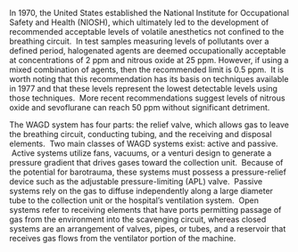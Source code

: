 In 1970, the United States established the National Institute for Occupational Safety and Health (NIOSH), which ultimately led to the development of recommended acceptable levels of volatile anesthetics not confined to the breathing circuit.  In test samples measuring levels of pollutants over a defined period, halogenated agents are deemed occupationally acceptable at concentrations of 2 ppm and nitrous oxide at 25 ppm. However, if using a mixed combination of agents, then the recommended limit is 0.5 ppm.  It is worth noting that this recommendation has its basis on techniques available in 1977 and that these levels represent the lowest detectable levels using those techniques.  More recent recommendations suggest levels of nitrous oxide and sevoflurane can reach 50 ppm without significant detriment.

The WAGD system has four parts: the relief valve, which allows gas to leave the breathing circuit, conducting tubing, and the receiving and disposal elements.  Two main classes of WAGD systems exist: active and passive.  Active systems utilize fans, vacuums, or a venturi design to generate a pressure gradient that drives gases toward the collection unit.  Because of the potential for barotrauma, these systems must possess a pressure-relief device such as the adjustable pressure-limiting (APL) valve.  Passive systems rely on the gas to diffuse independently along a large diameter tube to the collection unit or the hospital’s ventilation system.  Open systems refer to receiving elements that have ports permitting passage of gas from the environment into the scavenging circuit, whereas closed systems are an arrangement of valves, pipes, or tubes, and a reservoir that receives gas flows from the ventilator portion of the machine.